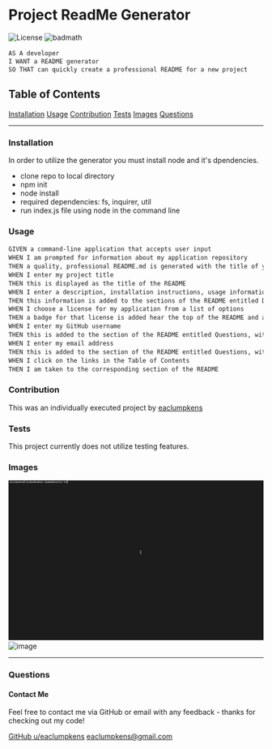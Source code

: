 
# Project ReadMe Generator

![License](https://img.shields.io/badge/license-Other-orange) ![badmath](https://img.shields.io/github/languages/top/nielsenjared/badmath)

```
AS A developer
I WANT a README generator
SO THAT can quickly create a professional README for a new project
```

## Table of Contents

[Installation](#installation)
[Usage](#usage)
[Contribution](#contribution)
[Tests](#tests)
[Images](#images)
[Questions](#questions)

----

<a name="installation"></a>
### Installation

In order to utilize the generator you must install node and it's dpendencies.
- clone repo to local directory
- npm init
- node install
- required dependencies: fs, inquirer, util
- run index.js file using node in the command line

<a name="usage"></a>
### Usage

```md
GIVEN a command-line application that accepts user input
WHEN I am prompted for information about my application repository
THEN a quality, professional README.md is generated with the title of your project and sections entitled Description, Table of Contents, Installation, Usage, License, Contributing, Tests, and Questions
WHEN I enter my project title
THEN this is displayed as the title of the README
WHEN I enter a description, installation instructions, usage information, contribution guidelines, and test instructions
THEN this information is added to the sections of the README entitled Description, Installation, Usage, Contributing, and Tests
WHEN I choose a license for my application from a list of options
THEN a badge for that license is added hear the top of the README and a notice is added to the section of the README entitled License that explains which license the application is covered under
WHEN I enter my GitHub username
THEN this is added to the section of the README entitled Questions, with a link to my GitHub profile
WHEN I enter my email address
THEN this is added to the section of the README entitled Questions, with instructions on how to reach me with additional questions
WHEN I click on the links in the Table of Contents
THEN I am taken to the corresponding section of the README
```

<a name="contribution"></a>
### Contribution

This was an individually executed project by [eaclumpkens](https://github.com/eaclumpkens)

<a name="tests"></a>
### Tests

This project currently does not utilize testing features.

<a name="images"></a>
### Images

![image](./mainAssets/images/command-line-demo.gif) 
![image](./mainAssets/images/readme-demo.gif) 


----

<a name="questions"></a>
### Questions
#### Contact Me

Feel free to contact me via GitHub or email with any feedback - thanks for checking out my code!

[GitHub u/eaclumpkens](https://github.com/eaclumpkens)
eaclumpkens@gmail.com

